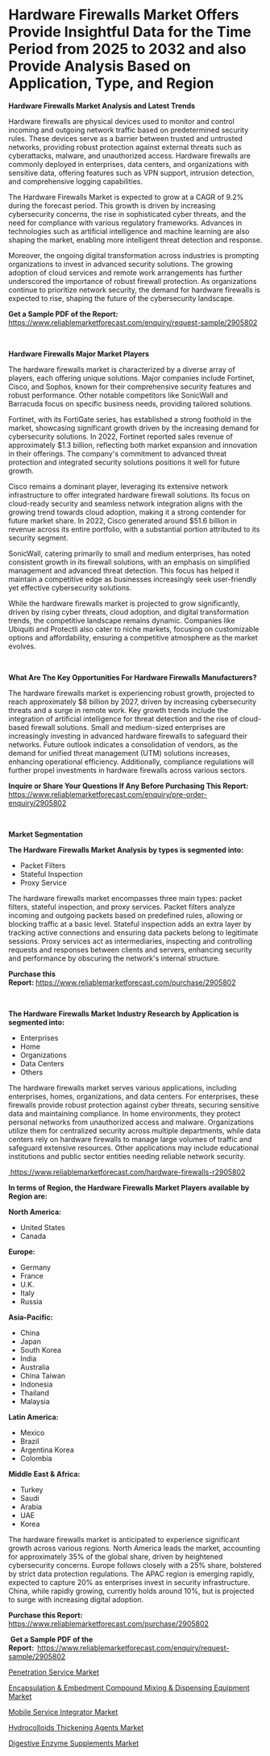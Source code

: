 <p><h1>Hardware Firewalls Market Offers Provide Insightful Data for the Time Period from 2025 to 2032 and also Provide Analysis Based on Application, Type, and Region</h1></p><p><strong>Hardware Firewalls Market Analysis and Latest Trends</strong></p>
<p><p>Hardware firewalls are physical devices used to monitor and control incoming and outgoing network traffic based on predetermined security rules. These devices serve as a barrier between trusted and untrusted networks, providing robust protection against external threats such as cyberattacks, malware, and unauthorized access. Hardware firewalls are commonly deployed in enterprises, data centers, and organizations with sensitive data, offering features such as VPN support, intrusion detection, and comprehensive logging capabilities.</p><p>The Hardware Firewalls Market is expected to grow at a CAGR of 9.2% during the forecast period. This growth is driven by increasing cybersecurity concerns, the rise in sophisticated cyber threats, and the need for compliance with various regulatory frameworks. Advances in technologies such as artificial intelligence and machine learning are also shaping the market, enabling more intelligent threat detection and response.</p><p>Moreover, the ongoing digital transformation across industries is prompting organizations to invest in advanced security solutions. The growing adoption of cloud services and remote work arrangements has further underscored the importance of robust firewall protection. As organizations continue to prioritize network security, the demand for hardware firewalls is expected to rise, shaping the future of the cybersecurity landscape.</p></p>
<p><strong>Get a Sample PDF of the Report:&nbsp;</strong> <a href="https://www.reliablemarketforecast.com/enquiry/request-sample/2905802?utm_campaign=1888&utm_medium=2&utm_source=Github&utm_content=ia&utm_term=12032025&utm_id=hardware-firewalls">https://www.reliablemarketforecast.com/enquiry/request-sample/2905802</a></p>
<p>&nbsp;</p>
<p><strong>Hardware Firewalls Major Market Players</strong></p>
<p><p>The hardware firewalls market is characterized by a diverse array of players, each offering unique solutions. Major companies include Fortinet, Cisco, and Sophos, known for their comprehensive security features and robust performance. Other notable competitors like SonicWall and Barracuda focus on specific business needs, providing tailored solutions.</p><p>Fortinet, with its FortiGate series, has established a strong foothold in the market, showcasing significant growth driven by the increasing demand for cybersecurity solutions. In 2022, Fortinet reported sales revenue of approximately $1.3 billion, reflecting both market expansion and innovation in their offerings. The company's commitment to advanced threat protection and integrated security solutions positions it well for future growth.</p><p>Cisco remains a dominant player, leveraging its extensive network infrastructure to offer integrated hardware firewall solutions. Its focus on cloud-ready security and seamless network integration aligns with the growing trend towards cloud adoption, making it a strong contender for future market share. In 2022, Cisco generated around $51.6 billion in revenue across its entire portfolio, with a substantial portion attributed to its security segment.</p><p>SonicWall, catering primarily to small and medium enterprises, has noted consistent growth in its firewall solutions, with an emphasis on simplified management and advanced threat detection. This focus has helped it maintain a competitive edge as businesses increasingly seek user-friendly yet effective cybersecurity solutions.</p><p>While the hardware firewalls market is projected to grow significantly, driven by rising cyber threats, cloud adoption, and digital transformation trends, the competitive landscape remains dynamic. Companies like Ubiquiti and Protectli also cater to niche markets, focusing on customizable options and affordability, ensuring a competitive atmosphere as the market evolves.</p></p>
<p>&nbsp;</p>
<p><strong>What Are The Key Opportunities For Hardware Firewalls Manufacturers?</strong></p>
<p><p>The hardware firewalls market is experiencing robust growth, projected to reach approximately $8 billion by 2027, driven by increasing cybersecurity threats and a surge in remote work. Key growth trends include the integration of artificial intelligence for threat detection and the rise of cloud-based firewall solutions. Small and medium-sized enterprises are increasingly investing in advanced hardware firewalls to safeguard their networks. Future outlook indicates a consolidation of vendors, as the demand for unified threat management (UTM) solutions increases, enhancing operational efficiency. Additionally, compliance regulations will further propel investments in hardware firewalls across various sectors.</p></p>
<p><strong>Inquire or Share Your Questions If Any Before Purchasing This Report:</strong> <a href="https://www.reliablemarketforecast.com/enquiry/pre-order-enquiry/2905802?utm_campaign=1888&utm_medium=2&utm_source=Github&utm_content=ia&utm_term=12032025&utm_id=hardware-firewalls">https://www.reliablemarketforecast.com/enquiry/pre-order-enquiry/2905802</a></p>
<p>&nbsp;</p>
<p><strong>Market Segmentation</strong></p>
<p><strong>The Hardware Firewalls Market Analysis by types is segmented into:</strong></p>
<p><ul><li>Packet Filters</li><li>Stateful Inspection</li><li>Proxy Service</li></ul></p>
<p><p>The hardware firewalls market encompasses three main types: packet filters, stateful inspection, and proxy services. Packet filters analyze incoming and outgoing packets based on predefined rules, allowing or blocking traffic at a basic level. Stateful inspection adds an extra layer by tracking active connections and ensuring data packets belong to legitimate sessions. Proxy services act as intermediaries, inspecting and controlling requests and responses between clients and servers, enhancing security and performance by obscuring the network's internal structure.</p></p>
<p><strong>Purchase this Report:&nbsp;</strong><a href="https://www.reliablemarketforecast.com/purchase/2905802?utm_campaign=1888&utm_medium=2&utm_source=Github&utm_content=ia&utm_term=12032025&utm_id=hardware-firewalls">https://www.reliablemarketforecast.com/purchase/2905802</a></p>
<p>&nbsp;</p>
<p><strong>The Hardware Firewalls Market Industry Research by Application is segmented into:</strong></p>
<p><ul><li>Enterprises</li><li>Home</li><li>Organizations</li><li>Data Centers</li><li>Others</li></ul></p>
<p><p>The hardware firewalls market serves various applications, including enterprises, homes, organizations, and data centers. For enterprises, these firewalls provide robust protection against cyber threats, securing sensitive data and maintaining compliance. In home environments, they protect personal networks from unauthorized access and malware. Organizations utilize them for centralized security across multiple departments, while data centers rely on hardware firewalls to manage large volumes of traffic and safeguard extensive resources. Other applications may include educational institutions and public sector entities needing reliable network security.</p></p>
<p><a href="https://www.reliablemarketforecast.com/hardware-firewalls-r2905802?utm_campaign=1888&utm_medium=2&utm_source=Github&utm_content=ia&utm_term=12032025&utm_id=hardware-firewalls">&nbsp;https://www.reliablemarketforecast.com/hardware-firewalls-r2905802</a></p>
<p><strong>In terms of Region, the Hardware Firewalls Market Players available by Region are:</strong></p>
<p>
    <p> <strong> North America: </strong>
        <ul>
            <li>United States</li>
            <li>Canada</li>
        </ul>
        </p> 
    <p> <strong> Europe: </strong>
        <ul>
            <li>Germany</li>
            <li>France</li>
            <li>U.K.</li>
            <li>Italy</li>
            <li>Russia</li>
        </ul>
        </p> 
    <p> <strong> Asia-Pacific: </strong>
        <ul>
            <li>China</li>
            <li>Japan</li>
            <li>South Korea</li>
            <li>India</li>
            <li>Australia</li>
            <li>China Taiwan</li>
            <li>Indonesia</li>
            <li>Thailand</li>
            <li>Malaysia</li>
        </ul>
        </p> 
    <p> <strong> Latin America: </strong>
        <ul>
            <li>Mexico</li>
            <li>Brazil</li>
            <li>Argentina Korea</li>
            <li>Colombia</li>
        </ul>
        </p> 
    <p> <strong> Middle East & Africa: </strong>
        <ul>
            <li>Turkey</li>
            <li>Saudi</li>
            <li>Arabia</li>
            <li>UAE</li>
            <li>Korea</li>
        </ul>
    </p>
    </p>
<p><p>The hardware firewalls market is anticipated to experience significant growth across various regions. North America leads the market, accounting for approximately 35% of the global share, driven by heightened cybersecurity concerns. Europe follows closely with a 25% share, bolstered by strict data protection regulations. The APAC region is emerging rapidly, expected to capture 20% as enterprises invest in security infrastructure. China, while rapidly growing, currently holds around 10%, but is projected to surge with increasing digital adoption.</p></p>
<p><strong>Purchase this Report: </strong><a href="https://www.reliablemarketforecast.com/purchase/2905802?utm_campaign=1888&utm_medium=2&utm_source=Github&utm_content=ia&utm_term=12032025&utm_id=hardware-firewalls">https://www.reliablemarketforecast.com/purchase/2905802</a></p>
<p>&nbsp;<strong>Get a Sample PDF of the Report:&nbsp;&nbsp;</strong><a href="https://www.reliablemarketforecast.com/enquiry/request-sample/2905802?utm_campaign=1888&utm_medium=2&utm_source=Github&utm_content=ia&utm_term=12032025&utm_id=hardware-firewalls">https://www.reliablemarketforecast.com/enquiry/request-sample/2905802</a></p>
<p><strong></strong></p>
<p><p><a href="https://github.com/drielvinki/Market-Research-Report-List-1/blob/main/penetration-service-market.md?utm_campaign=1888&utm_medium=2&utm_source=Github&utm_content=ia&utm_term=12032025&utm_id=hardware-firewalls">Penetration Service Market</a></p><p><a href="https://github.com/ghaligopezf5/Market-Research-Report-List-1/blob/main/encapsulation-embedment-compound-mixing-dispensing-equipment-market.md?utm_campaign=1888&utm_medium=2&utm_source=Github&utm_content=ia&utm_term=12032025&utm_id=hardware-firewalls">Encapsulation & Embedment Compound Mixing & Dispensing Equipment Market</a></p><p><a href="https://github.com/reahmmunises/Market-Research-Report-List-1/blob/main/mobile-service-integrator-market.md?utm_campaign=1888&utm_medium=2&utm_source=Github&utm_content=ia&utm_term=12032025&utm_id=hardware-firewalls">Mobile Service Integrator Market</a></p><p><a href="https://github.com/moratronak3q/Market-Research-Report-List-1/blob/main/hydrocolloids-thickening-agents-market.md?utm_campaign=1888&utm_medium=2&utm_source=Github&utm_content=ia&utm_term=12032025&utm_id=hardware-firewalls">Hydrocolloids Thickening Agents Market</a></p><p><a href="https://github.com/latzerelfigo48/Market-Research-Report-List-1/blob/main/digestive-enzyme-supplements-market.md?utm_campaign=1888&utm_medium=2&utm_source=Github&utm_content=ia&utm_term=12032025&utm_id=hardware-firewalls">Digestive Enzyme Supplements Market</a></p></p>